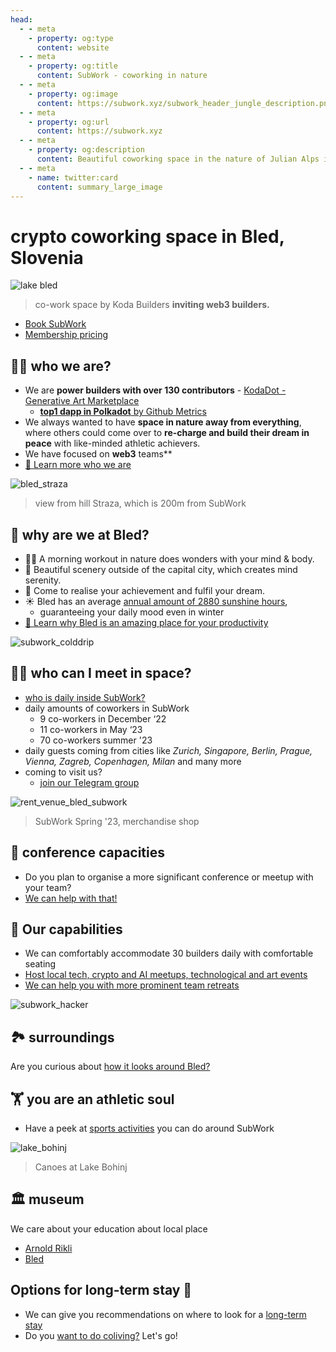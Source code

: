 ```yaml
---
head:
  - - meta
    - property: og:type
      content: website
  - - meta
    - property: og:title
      content: SubWork - coworking in nature
  - - meta
    - property: og:image
      content: https://subwork.xyz/subwork_header_jungle_description.png.webp
  - - meta
    - property: og:url
      content: https://subwork.xyz
  - - meta
    - property: og:description
      content: Beautiful coworking space in the nature of Julian Alps in Bled, Slovenia
  - - meta
    - name: twitter:card
      content: summary_large_image
---
```


# crypto coworking space in Bled, Slovenia <Badge type="warning" text="beta" />

![lake bled](pics/subwork_hero.png.webp)

> co-work space by Koda Builders **inviting web3 builders.**

- [Book SubWork](./book-subwork.md)
- [Membership pricing](./membership.md)


👨‍🏭 who we are?
---
-  We are **power builders with over 130 contributors** - [KodaDot - Generative Art Marketplace](https://twitter.com/kodadot)
   - [**top1 dapp in Polkadot** by Github Metrics](https://github.com/topics/polkadot)
- We always wanted to have **space in nature away from everything**, where others could come over to **re-charge and build their dream in peace** with like-minded athletic achievers.
- We have focused on **web3** teams**
- [📖 Learn more who we are](./who-we-are.md)


![bled_straza](pics/bled_from_straza.png.webp)
> view from hill Straza, which is 200m from SubWork

🤔 why are we at Bled?
---

- 🏃‍♂️ A morning workout in nature does wonders with your mind & body.
- 🚴 Beautiful scenery outside of the capital city, which creates mind serenity.
- 💨 Come to realise your achievement and fulfil your dream.
-  ☀️ Bled has an average [annual amount of 2880 sunshine hours](https://weatherandclimate.co.uk/slovenia/lake-bled-4044834/),
   -  guaranteeing your daily mood even in winter
- [📖 Learn why Bled is an amazing place for your productivity](./why-did-we-choose-bled.md)

![subwork_colddrip](pics/subwork_colddrip.jpg.webp)

👩‍💻 who can I meet in space?
---

- [who is daily inside SubWork?](./family-members-in-subwork.md)
- daily amounts of coworkers in SubWork
  - 9 co-workers in December ‘22
  - 11 co-workers in May ‘23
  - 70 co-workers summer '23
- daily guests coming from cities like _Zurich, Singapore, Berlin, Prague, Vienna, Zagreb, Copenhagen, Milan_ and many more
- coming to visit us?
  - [join our Telegram group](./contact.md)

![rent_venue_bled_subwork](pics/subwork_venue.png.webp)
> SubWork Spring '23, merchandise shop

👔 conference capacities
---

- Do you plan to organise a more significant conference or meetup with your team? 
- [We can help with that!](./company-retreat.md)

🧘 Our capabilities
---
- We can comfortably accommodate 30 builders daily with comfortable seating
- [Host local tech, crypto and AI meetups, technological and art events](./rent-subwork-venue-in-bled.md)
- [We can help you with more prominent team retreats](./company-retreat.md)

![subwork_hacker](./pics/subwork_hacker_zoom.png.webp)


🏞  surroundings
---
Are you curious about [how it looks around Bled?](./surroundings.md)

🏋️ you are an athletic soul
---

- Have a peek at [sports activities](./sports-activities-around-bled.md) you can do around SubWork

![lake_bohinj](pics/lake_bohinj_canoes.png.webp)
> Canoes at Lake Bohinj

🏛 museum
---
We care about your education about local place

- [Arnold Rikli](https://en.wikipedia.org/wiki/Arnold_Rikli)
- [Bled](https://en.wikipedia.org/wiki/Bled)

Options for long-term stay 🏡 
---
- We can give you recommendations on where to look for a [long-term stay](/long-term-stay-in-bled.md)
- Do you [want to do coliving?](./coliving-in-bled.md) Let's go!
